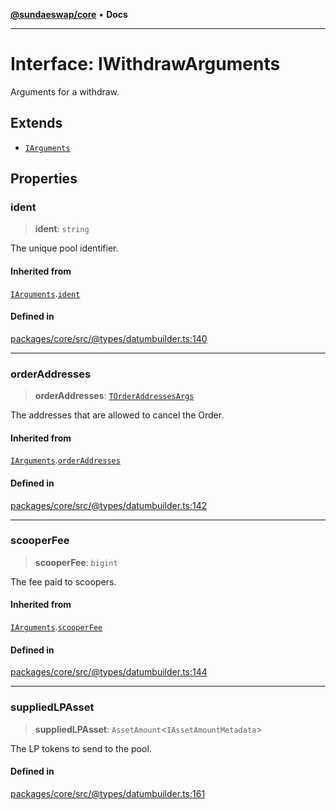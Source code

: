[**@sundaeswap/core**](../../README.md) • **Docs**

***

# Interface: IWithdrawArguments

Arguments for a withdraw.

## Extends

- [`IArguments`](IArguments.md)

## Properties

### ident

> **ident**: `string`

The unique pool identifier.

#### Inherited from

[`IArguments`](IArguments.md).[`ident`](IArguments.md#ident)

#### Defined in

[packages/core/src/@types/datumbuilder.ts:140](https://github.com/SundaeSwap-finance/sundae-sdk/blob/main/packages/core/src/@types/datumbuilder.ts#L140)

***

### orderAddresses

> **orderAddresses**: [`TOrderAddressesArgs`](../type-aliases/TOrderAddressesArgs.md)

The addresses that are allowed to cancel the Order.

#### Inherited from

[`IArguments`](IArguments.md).[`orderAddresses`](IArguments.md#orderaddresses)

#### Defined in

[packages/core/src/@types/datumbuilder.ts:142](https://github.com/SundaeSwap-finance/sundae-sdk/blob/main/packages/core/src/@types/datumbuilder.ts#L142)

***

### scooperFee

> **scooperFee**: `bigint`

The fee paid to scoopers.

#### Inherited from

[`IArguments`](IArguments.md).[`scooperFee`](IArguments.md#scooperfee)

#### Defined in

[packages/core/src/@types/datumbuilder.ts:144](https://github.com/SundaeSwap-finance/sundae-sdk/blob/main/packages/core/src/@types/datumbuilder.ts#L144)

***

### suppliedLPAsset

> **suppliedLPAsset**: `AssetAmount`\<`IAssetAmountMetadata`\>

The LP tokens to send to the pool.

#### Defined in

[packages/core/src/@types/datumbuilder.ts:161](https://github.com/SundaeSwap-finance/sundae-sdk/blob/main/packages/core/src/@types/datumbuilder.ts#L161)
